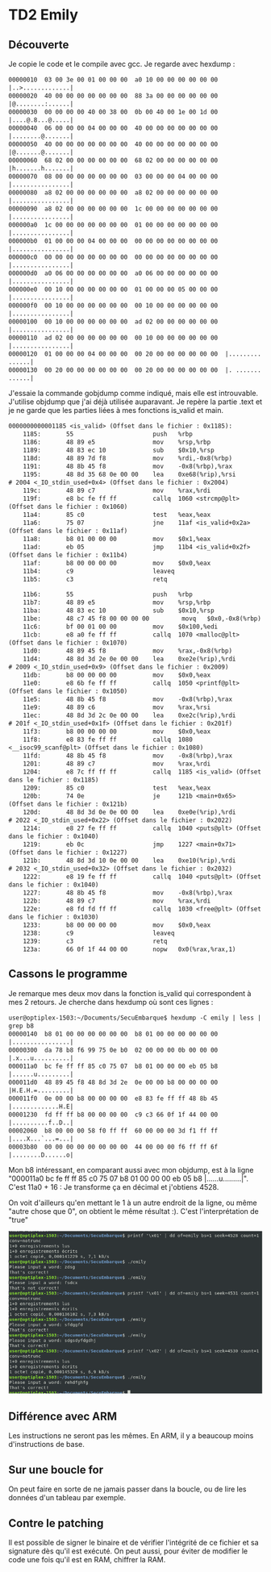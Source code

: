 # TD2 Emily

## Découverte
Je copie le code et le compile avec gcc. Je regarde avec hexdump : 
```00000000  7f 45 4c 46 02 01 01 00  00 00 00 00 00 00 00 00  |.ELF............|
00000010  03 00 3e 00 01 00 00 00  a0 10 00 00 00 00 00 00  |..>.............|
00000020  40 00 00 00 00 00 00 00  88 3a 00 00 00 00 00 00  |@........:......|
00000030  00 00 00 00 40 00 38 00  0b 00 40 00 1e 00 1d 00  |....@.8...@.....|
00000040  06 00 00 00 04 00 00 00  40 00 00 00 00 00 00 00  |........@.......|
00000050  40 00 00 00 00 00 00 00  40 00 00 00 00 00 00 00  |@.......@.......|
00000060  68 02 00 00 00 00 00 00  68 02 00 00 00 00 00 00  |h.......h.......|
00000070  08 00 00 00 00 00 00 00  03 00 00 00 04 00 00 00  |................|
00000080  a8 02 00 00 00 00 00 00  a8 02 00 00 00 00 00 00  |................|
00000090  a8 02 00 00 00 00 00 00  1c 00 00 00 00 00 00 00  |................|
000000a0  1c 00 00 00 00 00 00 00  01 00 00 00 00 00 00 00  |................|
000000b0  01 00 00 00 04 00 00 00  00 00 00 00 00 00 00 00  |................|
000000c0  00 00 00 00 00 00 00 00  00 00 00 00 00 00 00 00  |................|
000000d0  a0 06 00 00 00 00 00 00  a0 06 00 00 00 00 00 00  |................|
000000e0  00 10 00 00 00 00 00 00  01 00 00 00 05 00 00 00  |................|
000000f0  00 10 00 00 00 00 00 00  00 10 00 00 00 00 00 00  |................|
00000100  00 10 00 00 00 00 00 00  ad 02 00 00 00 00 00 00  |................|
00000110  ad 02 00 00 00 00 00 00  00 10 00 00 00 00 00 00  |................|
00000120  01 00 00 00 04 00 00 00  00 20 00 00 00 00 00 00  |......... ......|
00000130  00 20 00 00 00 00 00 00  00 20 00 00 00 00 00 00  |. ....... ......|
```

J'essaie la commande gobjdump comme indiqué, mais elle est introuvable. J'utilise objdump que j'ai déjà utilisée auparavant. Je repère la partie .text et je ne garde que les parties liées à mes fonctions is_valid et main.

```
0000000000001185 <is_valid> (Offset dans le fichier : 0x1185):
    1185:       55                      push   %rbp
    1186:       48 89 e5                mov    %rsp,%rbp
    1189:       48 83 ec 10             sub    $0x10,%rsp
    118d:       48 89 7d f8             mov    %rdi,-0x8(%rbp)
    1191:       48 8b 45 f8             mov    -0x8(%rbp),%rax
    1195:       48 8d 35 68 0e 00 00    lea    0xe68(%rip),%rsi        # 2004 <_IO_stdin_used+0x4> (Offset dans le fichier : 0x2004)
    119c:       48 89 c7                mov    %rax,%rdi
    119f:       e8 bc fe ff ff          callq  1060 <strcmp@plt> (Offset dans le fichier : 0x1060)
    11a4:       85 c0                   test   %eax,%eax
    11a6:       75 07                   jne    11af <is_valid+0x2a> (Offset dans le fichier : 0x11af)
    11a8:       b8 01 00 00 00          mov    $0x1,%eax
    11ad:       eb 05                   jmp    11b4 <is_valid+0x2f> (Offset dans le fichier : 0x11b4)
    11af:       b8 00 00 00 00          mov    $0x0,%eax
    11b4:       c9                      leaveq 
    11b5:       c3                      retq   
```
```main():
    11b6:       55                      push   %rbp
    11b7:       48 89 e5                mov    %rsp,%rbp
    11ba:       48 83 ec 10             sub    $0x10,%rsp
    11be:       48 c7 45 f8 00 00 00 00         movq   $0x0,-0x8(%rbp)
    11c6:       bf 00 01 00 00          mov    $0x100,%edi
    11cb:       e8 a0 fe ff ff          callq  1070 <malloc@plt> (Offset dans le fichier : 0x1070)
    11d0:       48 89 45 f8             mov    %rax,-0x8(%rbp)
    11d4:       48 8d 3d 2e 0e 00 00    lea    0xe2e(%rip),%rdi        # 2009 <_IO_stdin_used+0x9> (Offset dans le fichier : 0x2009)
    11db:       b8 00 00 00 00          mov    $0x0,%eax
    11e0:       e8 6b fe ff ff          callq  1050 <printf@plt> (Offset dans le fichier : 0x1050)
    11e5:       48 8b 45 f8             mov    -0x8(%rbp),%rax
    11e9:       48 89 c6                mov    %rax,%rsi
    11ec:       48 8d 3d 2c 0e 00 00    lea    0xe2c(%rip),%rdi        # 201f <_IO_stdin_used+0x1f> (Offset dans le fichier : 0x201f)
    11f3:       b8 00 00 00 00          mov    $0x0,%eax
    11f8:       e8 83 fe ff ff          callq  1080 <__isoc99_scanf@plt> (Offset dans le fichier : 0x1080)
    11fd:       48 8b 45 f8             mov    -0x8(%rbp),%rax
    1201:       48 89 c7                mov    %rax,%rdi
    1204:       e8 7c ff ff ff          callq  1185 <is_valid> (Offset dans le fichier : 0x1185)
    1209:       85 c0                   test   %eax,%eax
    120b:       74 0e                   je     121b <main+0x65> (Offset dans le fichier : 0x121b)
    120d:       48 8d 3d 0e 0e 00 00    lea    0xe0e(%rip),%rdi        # 2022 <_IO_stdin_used+0x22> (Offset dans le fichier : 0x2022)
    1214:       e8 27 fe ff ff          callq  1040 <puts@plt> (Offset dans le fichier : 0x1040)
    1219:       eb 0c                   jmp    1227 <main+0x71> (Offset dans le fichier : 0x1227)
    121b:       48 8d 3d 10 0e 00 00    lea    0xe10(%rip),%rdi        # 2032 <_IO_stdin_used+0x32> (Offset dans le fichier : 0x2032)
    1222:       e8 19 fe ff ff          callq  1040 <puts@plt> (Offset dans le fichier : 0x1040)
    1227:       48 8b 45 f8             mov    -0x8(%rbp),%rax
    122b:       48 89 c7                mov    %rax,%rdi
    122e:       e8 fd fd ff ff          callq  1030 <free@plt> (Offset dans le fichier : 0x1030)
    1233:       b8 00 00 00 00          mov    $0x0,%eax
    1238:       c9                      leaveq 
    1239:       c3                      retq   
    123a:       66 0f 1f 44 00 00       nopw   0x0(%rax,%rax,1)
```

## Cassons le programme
Je remarque mes deux mov dans la fonction is_valid qui correspondent à mes 2 retours. Je cherche dans hexdump où sont ces lignes : 
```
user@optiplex-1503:~/Documents/SecuEmbarque$ hexdump -C emily | less | grep b8
00000140  b8 01 00 00 00 00 00 00  b8 01 00 00 00 00 00 00  |................|
00000300  da 78 b8 f6 99 75 0e b0  02 00 00 00 0b 00 00 00  |.x...u..........|
000011a0  bc fe ff ff 85 c0 75 07  b8 01 00 00 00 eb 05 b8  |......u.........|
000011d0  48 89 45 f8 48 8d 3d 2e  0e 00 00 b8 00 00 00 00  |H.E.H.=.........|
000011f0  0e 00 00 b8 00 00 00 00  e8 83 fe ff ff 48 8b 45  |.............H.E|
00001230  fd ff ff b8 00 00 00 00  c9 c3 66 0f 1f 44 00 00  |..........f..D..|
00002060  b8 00 00 00 58 f0 ff ff  60 00 00 00 3d f1 ff ff  |....X...`...=...|
00003b80  00 00 00 00 00 00 00 00  44 00 00 00 f6 ff ff 6f  |........D......o|
```
Mon b8 intéressant, en comparant aussi avec mon objdump, est à la ligne "000011a0  bc fe ff ff 85 c0 75 07  b8 01 00 00 00 eb 05 b8  |......u.........|". C'est 11a0 + 16 : Je transforme ça en décimal et j'obtiens 4528.

On voit d'ailleurs qu'en mettant le 1 à un autre endroit de la ligne, ou même "autre chose que 0", on obtient le même résultat :). C'est l'interprétation de "true"


![True false](true_false.png)

## Différence avec ARM
Les instructions ne seront pas les mêmes. En ARM, il y a beaucoup moins d'instructions de base. 

## Sur une boucle for
On peut faire en sorte de ne jamais passer dans la boucle, ou de lire les données d'un tableau par exemple.

## Contre le patching
Il est possible de signer le binaire et de vérifier l'intégrité de ce fichier et sa signature dès qu'il est exécuté. 
On peut aussi, pour éviter de modifier le code une fois qu'il est en RAM, chiffrer la RAM. 


